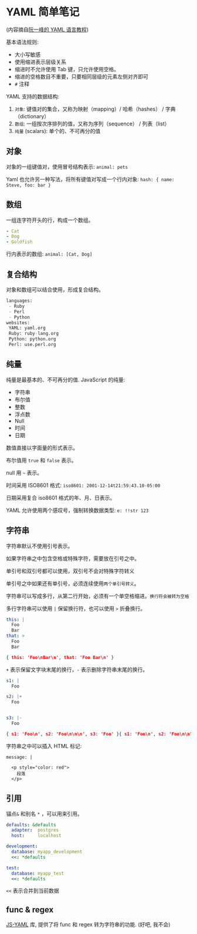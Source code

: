 # YAML 简单笔记

(内容摘自[阮一峰的 YAML 语言教程](http://www.ruanyifeng.com/blog/2016/07/yaml.html))

基本语法规则:

- 大小写敏感
- 使用缩进表示层级关系
- 缩进时不允许使用 Tab 键，只允许使用空格。
- 缩进的空格数目不重要，只要相同层级的元素左侧对齐即可
- `#` 注释

YAML 支持的数据结构:

1. `对象`: 键值对的集合，又称为映射（mapping）/ 哈希（hashes） / 字典（dictionary）
2. `数组`: 一组按次序排列的值，又称为序列（sequence） / 列表（list）
3. `纯量` (scalars): 单个的、不可再分的值

## 对象

对象的一组键值对，使用冒号结构表示: `animal: pets`

Yaml 也允许另一种写法，将所有键值对写成一个行内对象: `hash: { name: Steve, foo: bar }`

## 数组

一组连字符开头的行，构成一个数组。

```yaml
- Cat
- Dog
- Goldfish
```

行内表示的数组: `animal: [Cat, Dog]`

## 复合结构

对象和数组可以结合使用，形成复合结构。

```python
languages:
 - Ruby
 - Perl
 - Python 
websites:
 YAML: yaml.org 
 Ruby: ruby-lang.org 
 Python: python.org 
 Perl: use.perl.org 
```

## 纯量

纯量是最基本的、不可再分的值. JavaScript 的纯量:

- 字符串
- 布尔值
- 整数
- 浮点数
- Null
- 时间
- 日期

数值直接以字面量的形式表示。

布尔值用 `true` 和 `false` 表示。

null 用 `~` 表示。

时间采用 ISO8601 格式: `iso8601: 2001-12-14t21:59:43.10-05:00 `

日期采用复合 iso8601 格式的年、月、日表示。

YAML 允许使用两个感叹号，强制转换数据类型: `e: !!str 123`

## 字符串

字符串默认不使用引号表示。

如果字符串之中包含空格或特殊字符，需要放在引号之中。

单引号和双引号都可以使用，双引号不会对特殊字符转义

单引号之中如果还有单引号，必须连续使用`两个单引号转义`。

字符串可以写成多行，从第二行开始，必须有一个单空格缩进。`换行符会被转为空格`

多行字符串可以使用 `|` 保留换行符，也可以使用 `>` 折叠换行。

```yaml
this: |
  Foo
  Bar
that: >
  Foo
  Bar
```

```json
{ this: 'Foo\nBar\n', that: 'Foo Bar\n' }
```

`+` 表示保留文字块末尾的换行，`-` 表示删除字符串末尾的换行。

```yaml
s1: |
  Foo

s2: |+
  Foo


s3: |-
  Foo
```

```json
{ s1: 'Foo\n', s2: 'Foo\n\n\n', s3: 'Foo' }{ s1: 'Foo\n', s2: 'Foo\n\n\n', s3: 'Foo' }
```

字符串之中可以插入 HTML 标记:

```
message: |

  <p style="color: red">
    段落
  </p>
```

## 引用

锚点`&` 和别名 `*` ，可以用来引用。

```yaml
defaults: &defaults
  adapter:  postgres
  host:     localhost

development:
  database: myapp_development
  <<: *defaults

test:
  database: myapp_test
  <<: *defaults
```

`<<` 表示合并到当前数据

## func & regex

[JS-YAML](https://github.com/nodeca/js-yaml) 库, 提供了将 func 和 regex 转为字符串的功能. (好吧, 我不会)
